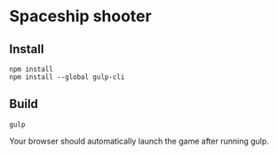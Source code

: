 # Spaceship shooter

## Install

```
npm install
npm install --global gulp-cli
```

## Build

```
gulp
```

Your browser should automatically launch the game after running gulp.
